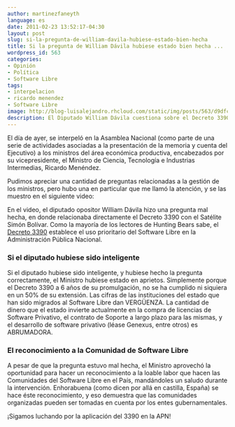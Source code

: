 ```yaml
---
author: martinezfaneyth
language: es
date: 2011-02-23 13:52:17-04:30
layout: post
slug: si-la-pregunta-de-william-davila-hubiese-estado-bien-hecha
title: Si la pregunta de William Dávila hubiese estado bien hecha ...
wordpress_id: 563
categories:
- Opinión
- Política
- Software Libre
tags:
- interpelacion
- ricardo menendez
- Software Libre
image: http://blog-luisalejandro.rhcloud.com/static/img/posts/563/d9dfca5db83bf1a6bdfde120674d6bca.jpg
description: El Diputado William Dávila cuestiona sobre el Decreto 3390 al Ministro Ricardo Menéndez.
---
```


El día de ayer, se interpeló en la Asamblea Nacional (como parte de una serie de actividades asociadas a la presentación de la memoria y cuenta del Ejecutivo) a los ministros del área económica productiva, encabezados por su vicepresidente, el Ministro de Ciencia, Tecnología e Industrias Intermedias, Ricardo Menéndez.

Pudimos apreciar una cantidad de preguntas relacionadas a la gestión de los ministros, pero hubo una en particular que me llamó la atención, y se las muestro en el siguiente video:

<span class="youtube" data-youtube-id="7lK0NdZApos"></span>

En el video, el diputado opositor William Dávila hizo una pregunta mal hecha, en donde relacionaba directamente el Decreto 3390 con el Satélite Simón Bolívar. Como la mayoría de los lectores de Hunting Bears sabe, el [Decreto 3390](http://dl.dropboxusercontent.com/u/16329841/Decreto3390.pdf) establece el uso prioritario del Software Libre en la Administración Pública Nacional.

<!-- more -->

### Si el diputado hubiese sido inteligente

Si el diputado hubiese sido inteligente, y hubiese hecho la pregunta correctamente, el Ministro hubiese estado en aprietos. Simplemente porque el Decreto 3390 a 6 años de su promulgación, no se ha cumplido ni siquiera en un 50% de su extensión. Las cifras de las instituciones del estado que han sido migrados al Software Libre dan VERGÜENZA. La cantidad de dinero que el estado invierte actualmente en la compra de licencias de Software Privativo, el contrato de Soporte a largo plazo para las mismas, y el desarrollo de software privativo (léase Genexus, entre otros) es ABRUMADORA.

### El reconocimiento a la Comunidad de Software Libre

A pesar de que la pregunta estuvo mal hecha, el Ministro aprovechó la oportunidad para hacer un reconocimiento a la loable labor que hacen las Comunidades del Software Libre en el País, mandándoles un saludo durante la intervención. Enhorabuena (como dicen por allá en castilla, España) se hace éste reconocimiento, y eso demuestra que las comunidades organizadas pueden ser tomadas en cuenta por los entes gubernamentales.

<span class="figure figure-100" data-figure-src="http://blog-luisalejandro.rhcloud.com/static/img/posts/563/771073467e710bfbccfe95248e490bc3.jpg" data-figure-href="http://blog-luisalejandro.rhcloud.com/static/img/posts/563/771073467e710bfbccfe95248e490bc3.jpg"></span>

¡Sigamos luchando por la aplicación del 3390 en la APN!
